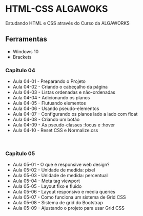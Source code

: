 # HTML-CSS ALGAWOKS<br>
<p>Estudando HTML e CSS através do Curso da ALGAWORKS</p>

## Ferramentas

<ul>
	<li type = "square"> Windows 10</li>
	<li type = "square"> Brackets </li>

</ul>

### Capítulo 04

<ul>
    <li> Aula 04-01 - Preparando o Projeto </li>
    <li> Aula 04-02 - Criando o cabeçalho da página </li>
    <li> Aula 04-03 - Listas ordenadas e não-ordenadas </li>
    <li> Aula 04-04 - Adicionando os planos </li>
    <li> Aula 04-05 - Flutuando elementos </li>
    <li> Aula 04-06 - Usando pseudo-elementos </li>
    <li> Aula 04-07 - Configurando os planos lado a lado com float </li>
    <li> Aula 04-08 - Criando um botão </li>
    <li> Aula 04-09 - As pseudo-classes :focus e :hover </li>
    <li> Aula 04-10 - Reset CSS e Normalize.css </li>
</ul>

<br>

### Capítulo 05

<ul>
    <li> Aula 05-01 - O que é responsive web design? </li>
    <li> Aula 05-02 - Unidade de medida: pixel </li>
    <li> Aula 05-03 - Unidade de medida: percentual </li>
    <li> Aula 05-04 - Meta tag viewport </li>
    <li> Aula 05-05 - Layout fixo e fluído </li>
    <li> Aula 05-06 - Layout responsivo e media queries </li>
    <li> Aula 05-07 - Como funciona um sistema de Grid CSS </li>
    <li> Aula 05-08 - Sistema de grid do Bootstrap </li>
    <li> Aula 05-09 - Ajustando o projeto para usar Grid CSS </li>
</ul>